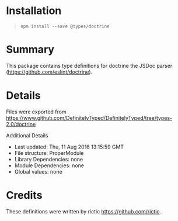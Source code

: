 # Installation
> `npm install --save @types/doctrine`

# Summary
This package contains type definitions for doctrine the JSDoc parser (https://github.com/eslint/doctrine).

# Details
Files were exported from https://www.github.com/DefinitelyTyped/DefinitelyTyped/tree/types-2.0/doctrine

Additional Details
 * Last updated: Thu, 11 Aug 2016 13:15:59 GMT
 * File structure: ProperModule
 * Library Dependencies: none
 * Module Dependencies: none
 * Global values: none

# Credits
These definitions were written by rictic <https://github.com/rictic>.
